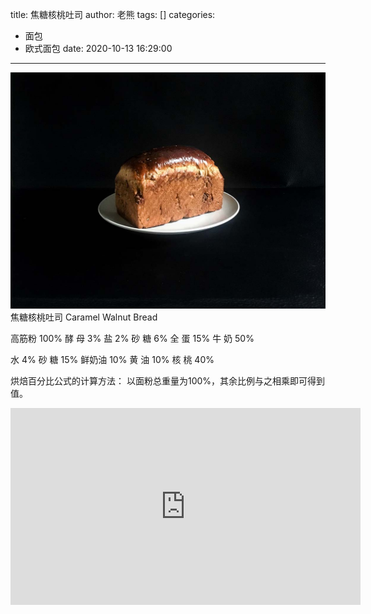 title: 焦糖核桃吐司
author: 老熊
tags: []
categories:
  - 面包
  - 欧式面包
date: 2020-10-13 16:29:00
---
![](/images/pasted-51.jpg)
焦糖核桃吐司
Caramel Walnut Bread

高筋粉      100% 
酵   母       3% 
盐              2% 
砂   糖       6% 
全   蛋       15% 
牛   奶       50% 

水             4% 
砂   糖       15% 
鲜奶油      10% 
黄   油       10% 
核   桃       40%

烘焙百分比公式的计算方法：
以面粉总重量为100%，其余比例与之相乘即可得到值。

<iframe width="560" height="315" src="https://www.youtube.com/embed/zzmWG16-rSM" frameborder="0" allow="accelerometer; autoplay; clipboard-write; encrypted-media; gyroscope; picture-in-picture" allowfullscreen></iframe>